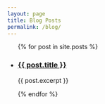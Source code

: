 ```yaml
---
layout: page
title: Blog Posts
permalink: /blog/
---
```



<ul>
  {% for post in site.posts %}
    <li>
      <h3><a href="{{ post.url | relative_url }}">{{ post.title }}</a></h3>
      <p>{{ post.excerpt }}</p>
    </li>
  {% endfor %}
</ul>
